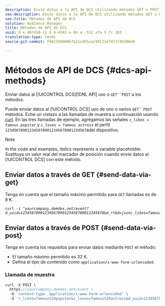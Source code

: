 ```yaml
---
description: Envíe datos a la API de DCS utilizando métodos GET o POST.
seo-description: Envíe datos a la API de DCS utilizando métodos GET o POST.
seo-title: Métodos de API de DCS
solution: Audience Manager
title: Métodos de API de DCS
uuid: 6 e 407458-11 d 4-4342-a 84 a -512 afa 5 fc 183
translation-type: tm+mt
source-git-commit: f682194b60b7a11a3b5cac9912147471f4b30bd4

---
```



# Métodos de API de DCS {#dcs-api-methods}

Enviar datos al [!UICONTROL DCS][!DNL API] uso o `GET``POST` a los métodos.

Puede enviar datos al [!UICONTROL DCS] uso de uno o varios `GET``POST` métodos. Eche un vistazo a las llamadas de muestra a continuación usando [curl](https://curl.haxx.se/). En las tres llamadas de ejemplo, agregamos las señales `c_likes = famous popstar` y `c_loves = famous actress` el perfil `12345678901234567890123456789012345678`del dispositivo.

>[!NOTE]
>
>In the code and examples, *italics* represents a variable placeholder. Sustituya un valor real del marcador de posición cuando envíe datos al [!UICONTROL DCS] con este método.

## Enviar datos a través de GET {#send-data-via-get}

Tenga en cuenta que el tamaño máximo permitido para `GET` llamadas es de 8 K.

<pre><code>curl -i "<i>yourcompany.demdex.net/event?d_uuid=12345678901234567890123456789012345678&amp;d_rtbd=jsonc_likes=famous%20popstar&amp;c_loves=famous%20actress</i><i></i><i></i><i></i>"</code></pre>

## Enviar datos a través de POST {#send-data-via-post}

Tenga en cuenta los requisitos para enviar datos mediante `POST` el método:

* El tamaño máximo permitido es 32 K.
* Defina el tipo de contenido como `application/x-www-form-urlencoded`.

### Llamada de muestra

```js
curl -X POST \
  https://yourcompany.demdex.net/event \
  -H 'content-type: application/x-www-form-urlencoded' \
  -d 'c_likes=famous%20popstar&c_loves=famous%20actress&d_uuid=12345678901234567890123456789012345678'
```
